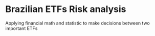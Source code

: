 # Brazilian ETFs Risk analysis
 Applying financial math and statistic to make decisions between two important ETFs
